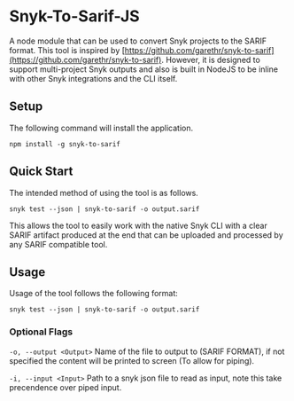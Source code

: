 # Snyk-To-Sarif-JS
A node module that can be used to convert Snyk projects to the SARIF format. This tool is inspired by [https://github.com/garethr/snyk-to-sarif](https://github.com/garethr/snyk-to-sarif). However, it is designed to support multi-project Snyk outputs and also is built in NodeJS to be inline with other Snyk integrations and the CLI itself.

## Setup
The following command will install the application.

```npm install -g snyk-to-sarif ```

## Quick Start
The intended method of using the tool is as follows.

```snyk test --json | snyk-to-sarif -o output.sarif```

This allows the tool to easily work with the native Snyk CLI with a clear SARIF artifact produced at the end that can be uploaded and processed by any SARIF compatible tool.

## Usage
Usage of the tool follows the following format:

`snyk test --json | snyk-to-sarif -o output.sarif`

### Optional Flags
`-o, --output <Output>`        Name of the file to output to (SARIF FORMAT), if not specified the content will be printed to screen (To allow for piping).

`-i, --input <Input>`    Path to a snyk json file to read as input, note this take precendence over piped input.